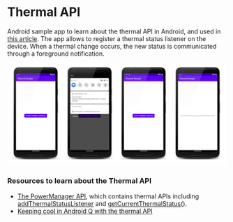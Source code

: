 # Thermal API

Android sample app to learn about the thermal API in Android, and used in [this article](https://proandroiddev.com/thermal-in-android-26cc202e9d3b). The app allows to register a thermal status listener on the device. When a thermal change occurs, the new status is communicated through a foreground notification.

![Thermal sample](https://github.com/husaynhakeem/android-playground/blob/master/ThermalSample/art/thermal-sample.png)

### Resources to learn about the Thermal API
- [The PowerManager API](https://developer.android.com/reference/android/os/PowerManager), which contains thermal APIs including [addThermalStatusListener](https://developer.android.com/reference/android/os/PowerManager#addThermalStatusListener(java.util.concurrent.Executor,%20android.os.PowerManager.OnThermalStatusChangedListener)) and [getCurrentThermalStatus()](https://developer.android.com/reference/android/os/PowerManager#getCurrentThermalStatus()).
- [Keeping cool in Android Q with the thermal API](https://medium.com/google-developer-experts/keeping-cool-in-android-q-with-the-thermal-api-2fd98c5bb1fb)
